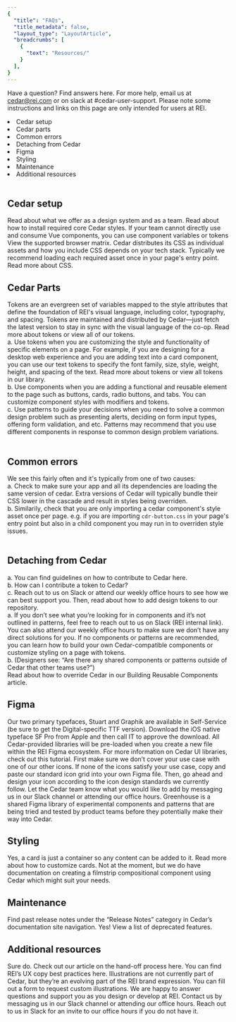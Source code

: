 ```yaml
---
{
  "title": "FAQs",
  "title_metadata": false,
  "layout_type": "LayoutArticle",
  "breadcrumbs": [
    {
      "text": "Resources/"
    }
  ],
}
---
```


Have a question? Find answers here. For more help, email us at cedar@rei.com or on slack at <cdr-link href="https://rei.slack.com/archives/CA58YCGN4">#cedar-user-support</cdr-link>. Please note some instructions and links on this page are only intended for users at REI.

<nav>
  <cdr-list tag="ol" modifier="ordered">
    <li><cdr-link href="#cedar-setup">Cedar setup</cdr-link></li>
    <li><cdr-link href="#cedar-parts">Cedar parts</cdr-link></li>
    <li><cdr-link href="#common-errors">Common errors</cdr-link></li>
    <li><cdr-link href="#detaching-from-cedar">Detaching from Cedar</cdr-link></li>
    <li><cdr-link href="#figma">Figma</cdr-link></li>
    <li><cdr-link href="#styling">Styling</cdr-link></li>
    <li><cdr-link href="#maintenance">Maintenance</cdr-link></li>
    <li><cdr-link href="#additonal-resources">Additional resources</cdr-link></li>
  </cdr-list>
</nav>

<br/>

## Cedar setup

<cdr-accordion-group>
<faq-entry title="What is Cedar?"><cdr-text tag="p"><cdr-link href="../../about/cedar-design-system/">Read about what we offer</cdr-link> as a design system and as a team.</cdr-text></faq-entry>
<faq-entry title="Why aren’t my styles showing up?"><cdr-text tag="p"><cdr-link href="../installing-cedar/#install-required-core-styles">Read about how to install required core Cedar styles.</cdr-link></cdr-text></faq-entry>
<faq-entry title="I am on a team that doesn’t directly consume Cedar, what do I use?"><cdr-text tag="p">If your team cannot directly use and consume Vue components, you can use <cdr-link href="../../components/component-variables/">component variables</cdr-link> or <cdr-link href="../../tokens/overview/">tokens</cdr-link></cdr-text></faq-entry>
<faq-entry title="What browsers are currently supported?"><cdr-text tag="p">View the <cdr-link href="../../about/browser-support/">supported browser matrix</cdr-link>.</cdr-text></faq-entry>
<faq-entry title="How can I best load CSS on my page?"><cdr-text tag="p">Cedar distributes its CSS as individual assets and how you include CSS depends on your tech stack. Typically we recommend loading each required asset once in your page's entry point. <cdr-link href="../installing-cedar/#include-component-css">Read more about CSS</cdr-link>.</cdr-text></faq-entry>
</cdr-accordion-group>

<br/>  

## Cedar Parts

<cdr-accordion-group>
<faq-entry title="What are tokens?"><cdr-text tag="p">Tokens are an evergreen set of variables mapped to the style attributes that define the foundation of REI's visual language, including color, typography, and spacing. Tokens are maintained and distributed by Cedar—just fetch the latest version to stay in sync with the visual language of the co-op. <cdr-link href="../../tokens/overview/">Read more about tokens</cdr-link> or <cdr-link href="../../tokens/all-tokens">view all of our tokens</cdr-link>.</cdr-text></faq-entry>

<faq-entry title="How do I know when to use tokens vs components vs patterns?">
<cdr-list tag="ol" modifier="ordered" style="list-style-type: lower-alpha">
<li>Use tokens when you are customizing the style and functionality of specific elements on a page. For example, if you are designing for a desktop web experience and you are adding text into a card component, you can use our <cdr-link href="../../tokens/all-tokens#text">text tokens</cdr-link> to specify the font family, size, style, weight, height, and spacing of the text. <cdr-link href="../../tokens/overview/">Read more about tokens</cdr-link> or <cdr-link href="../../tokens/all-tokens">view all tokens</cdr-link> in our library.</li>
<li>Use components when you are adding a functional and reusable element to the page such as <cdr-link href="../../components/button">buttons</cdr-link>, <cdr-link href="../../components/card">cards</cdr-link>, <cdr-link href="../../components/radio-buttons">radio buttons</cdr-link>, and <cdr-link href="../../components/tabs">tabs</cdr-link>. You can customize component styles with modifiers and tokens.</li>
<li>Use patterns to guide your decisions when you need to solve a common design problem such as presenting <cdr-link href="../../patterns/alerts">alerts</cdr-link>, deciding on <cdr-link href="../../patterns/forms-input-types">form input types</cdr-link>, offering <cdr-link href="../../patterns/form-validation">form validation</cdr-link>, and etc. Patterns may recommend that you use different components in response to common design problem variations.</li>
</cdr-list>
</faq-entry>
</cdr-accordion-group>

<br/>  

## Common errors

<cdr-accordion-group>
<faq-entry title="How can I stop Cedar styles from overriding my custom styles?">
<cdr-text>We see this fairly often and it's typically from one of two causes:</cdr-text><br/>
<cdr-list tag="ol" modifier="ordered" style="list-style-type: lower-alpha">
<li>Check to make sure your app and all its dependencies are loading the same version of cedar. Extra versions of Cedar will typically bundle their CSS lower in the cascade and result in styles being overriden.</li>
<li>Similarily, check that you are only importing a cedar component's style asset once per page. e.g. if you are importing <code>cdr-button.css</code> in your page's entry point but also in a child component you may run in to overriden style issues.</li>
</cdr-list>
</faq-entry>
</cdr-accordion-group>

<br/>

## Detaching from Cedar

<cdr-accordion-group>
<faq-entry title="How can I contribute to Cedar?">
<cdr-list tag="ol" modifier="ordered" style="list-style-type: lower-alpha">
<li>You can find guidelines on <cdr-link href="../../about/contributing-to-cedar/">how to contribute to Cedar here</cdr-link>.</li>
<li>How can I contribute a token to Cedar?
<cdr-list tag="ol" modifier="ordered">
<li>Reach out to us on <cdr-link href="https://rei.slack.com/archives/CA58YCGN4">Slack</cdr-link> or attend our weekly office hours to see how we can best support you. Then, read about <cdr-link href="../../tokens/overview/#adding-design-tokens-to-the-repository">how to add design tokens to our repository</cdr-link>.</li>
</cdr-list>
</li>
</cdr-list>
</faq-entry>
<faq-entry title="What if Cedar doesn't have what I'm looking for/ how can I build my own Cedar-compatible components?">
<cdr-list tag="ol" modifier="ordered" style="list-style-type: lower-alpha">
<li>If you don’t see what you’re looking for in components and it’s not outlined in patterns, feel free to reach out to us on <cdr-link href="https://rei.slack.com/archives/CA58YCGN4">Slack</cdr-link> (REI internal link). You can also attend our weekly office hours to make sure we don’t have any direct solutions for you. If no components or patterns are recommended, you can learn how to build your own Cedar-compatible components or customize styling on a page with tokens.</li>
<li>(Designers see: <cdr-link href="#are-there-any-shared-components-or-patterns-outside-of-cedar-that-other-teams-use?">“Are there any shared components or patterns outside of Cedar that other teams use?”</cdr-link>)</li>
</cdr-list>
</faq-entry>
<faq-entry title="When should I override Cedar?">Read about <cdr-link href="../building-components-with-cedar/#overriding-cedar">how to override Cedar</cdr-link> in our Building Reusable Components article.</faq-entry>
</cdr-accordion-group>

<br/>

## Figma

<cdr-accordion-group>
<faq-entry title="Where can I find mobile native typefaces?">
<cdr-text>Our two primary typefaces, Stuart and Graphik are available in Self-Service (be sure to get the Digital-specific TTF version). <cdr-link href="https://devimages-cdn.apple.com/design/resources/download/SF-Pro.dmg">Download the iOS native typeface SF Pro from Apple</cdr-link> and then call IT to approve the download.</cdr-text>
</faq-entry>
<faq-entry title="How can I access the Cedar libraries in Figma?">
<cdr-text>All Cedar-provided libraries will be pre-loaded when you create a new file within the REI Figma ecosystem. For more information on Cedar UI libraries, <cdr-link href="https://www.figma.com/community/file/1057372737094902305">check out this tutorial</cdr-link>.</cdr-text>
</faq-entry>
<faq-entry title="How can I add a new icon to the library?">
<cdr-text>First make sure we don’t cover your use case with <cdr-link href="../../icons/library/">one of our other icons</cdr-link>. If none of the icons satisfy your use case, copy and paste our <cdr-link href="https://www.figma.com/file/WyDv4HJx0ae3Oy5oxlvAbB/Icon-Grid?node-id=31%3A748">standard icon grid</cdr-link> into your own Figma file. Then, go ahead and design your icon according to the <cdr-link href="../../icons/overview/">icon design standards</cdr-link> we currently follow. Let the Cedar team know what you would like to add by messaging us in our <cdr-link href="https://rei.slack.com/archives/CA58YCGN4">Slack channel</cdr-link> or attending our office hours.</cdr-text>
</faq-entry>
<faq-entry title="Are there any shared components or patterns outside of Cedar that other teams use?">
<cdr-text><cdr-link href="https://www.figma.com/file/5R0ElfCIEJbRJx2tKzlA7s/Greenhouse?node-id=1753%3A2703">Greenhouse</cdr-link> is a shared Figma library of experimental components and patterns that are being tried and tested by product teams before they potentially make their way into Cedar. </cdr-text>
</faq-entry>
</cdr-accordion-group>

<br />

## Styling

<cdr-accordion-group>
<faq-entry title="Can I add different content to a card?">
<cdr-text>Yes, a card is just a container so any content can be added to it. Read more about <cdr-link href="../../components/card/#customizing-cards">how to customize cards</cdr-link>.</cdr-text>
</faq-entry>
<faq-entry title="Do we have a carousel component in Cedar?">
<cdr-text>Not at the moment, but we do have documentation on <cdr-link href="../../components/filmstrip/">creating a filmstrip compositional component using Cedar</cdr-link> which might suit your needs.</cdr-text>
</faq-entry>
</cdr-accordion-group>

<br/>

## Maintenance

<cdr-accordion-group>
<faq-entry title="Do you store past Cedar version release notes?">
<cdr-text>Find past release notes under the “Release Notes” category in Cedar’s documentation site navigation. </cdr-text>
</faq-entry>
<faq-entry title="Do we have information about our deprecated features?">
<cdr-text>Yes! View a <cdr-link href="../../release-notes/deprecated/">list of deprecated features</cdr-link>.</cdr-text>
</faq-entry>
</cdr-accordion-group>

<br />

## Additional resources

<cdr-accordion-group>
<faq-entry title="Do we have guidelines for the hand-off process between designers and developers?">
<cdr-text>Sure do. Check out our <cdr-link href="../hand-off/#developer-review">article on the hand-off process here</cdr-link>.</cdr-text>
</faq-entry>
<faq-entry title="Do we have copy or content guidelines?">
<cdr-text>You can find REI’s <cdr-link href="https://confluence.rei.com/pages/viewpage.action?spaceKey=DRCREAT&title=UX+Copy+Best+Practices">UX copy best practices here</cdr-link>.</cdr-text>
</faq-entry>
<faq-entry title="Where can I find illustrations?">
<cdr-text>Illustrations are not currently part of Cedar, but they’re an evolving part of the REI brand expression. You can <cdr-link href="https://reiweb.sharepoint.com/sites/ProductDesignPractice/SitePages/How-to-request-custom-illustration-assets-for-a-digital-UX-project.aspx">fill out a form</cdr-link> to request custom illustrations.</cdr-text>
</faq-entry>
<faq-entry title="How can I get additional help from Cedar?">
<cdr-text>We are happy to answer questions and support you as you design or develop at REI. Contact us by messaging us in our <cdr-link href="https://rei.slack.com/archives/CA58YCGN4">Slack channel</cdr-link> or attending our office hours. Reach out to us in Slack for an invite to our office hours if you do not have it.</cdr-text>
</faq-entry>
</cdr-accordion-group>

<br/><br/>  
